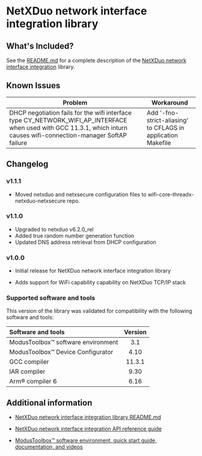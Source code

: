# NetXDuo network interface integration library

## What's Included?

See the [README.md](./README.md) for a complete description of the [NetXDuo network interface integration](https://github.com/Infineon/netxduo-network-interface-integration) library.

## Known Issues
| Problem | Workaround |
| ------- | ---------- |
| DHCP negotiation fails for the wifi interface type CY_NETWORK_WIFI_AP_INTERFACE when used with GCC 11.3.1, which inturn causes wifi-connection-manager SoftAP failure | Add '-fno-strict-aliasing' to CFLAGS in application Makefile |

## Changelog

### v1.1.1

- Moved netxduo and netxsecure configuration files to wifi-core-threadx-netxduo-netxsecure repo.

### v1.1.0

- Upgraded to netxduo v6.2.0_rel
- Added true random number generation function
- Updated DNS address retrieval from DHCP configuration

### v1.0.0

- Initial release for NetXDuo network interface integration library

- Adds support for WiFi capability capability on NetXDuo TCP/IP stack

### Supported software and tools

This version of the library was validated for compatibility with the following software and tools:

| Software and tools  | Version |
| :---                | :----:  |
| ModusToolbox&trade; software environment  | 3.1     |
| ModusToolbox&trade; Device Configurator | 4.10    |
| GCC compiler           | 11.3.1  |
| IAR compiler      | 9.30    |
| Arm&reg; compiler 6         | 6.16    |


## Additional information

- [NetXDuo network interface integration library README.md](./README.md)

- [NetXDuo network interface integration API reference guide](https://infineon.github.io/netxduo-network-interface-integration/api_reference_manual/html/index.html)

- [ModusToolbox&trade; software environment, quick start guide, documentation, and videos](https://www.infineon.com/cms/en/design-support/tools/sdk/modustoolbox-software/)
